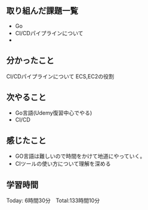 ## 取り組んだ課題一覧

- Go
- CI/CDパイプラインについて
- 
## 分かったこと

CI/CDパイプラインについて
ECS,EC2の役割

## 次やること　

- Go言語(Udemy復習中心でやる)
- CI/CD

## 感じたこと
- GO言語は難しいので時間をかけて地道にやっていく。
- CIツールの使い方について理解を深める


## 学習時間

Today: 6時間30分　Total:133時間10分